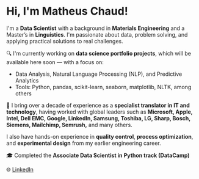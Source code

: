# Hi, I'm Matheus Chaud!

I'm a **Data Scientist** with a background in **Materials Engineering** and a Master’s in **Linguistics**. I'm passionate about data, problem solving, and applying practical solutions to real challenges.

🔍 I'm currently working on **data science portfolio projects**, which will be available here soon — with a focus on:
- Data Analysis, Natural Language Processing (NLP), and Predictive Analytics
- Tools: Python, pandas, scikit-learn, seaborn, matplotlib, NLTK, among others

💼 I bring over a decade of experience as a **specialist translator in IT and technology**, having worked with global leaders such as **Microsoft, Apple, Intel, Dell EMC, Google, LinkedIn, Samsung, Toshiba, LG, Sharp, Bosch, Siemens, Mailchimp, Semrush,** and many others.  

I also have hands-on experience in **quality control**, **process optimization**, and **experimental design** from my earlier engineering career.

🎓 Completed the **Associate Data Scientist in Python track (DataCamp)**

🌐 [LinkedIn](https://www.linkedin.com/in/mrctranslations)
